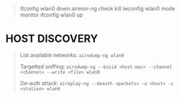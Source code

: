 > ifconfig wlan0 down
> airmon-ng check kill
> iwconfig wlan0 mode monitor
> ifconfig wlan0 up


# HOST DISCOVERY

> List available networks: 
> `airodump-ng wlan0`
> 
> Targetted sniffing:
>  `airodump-ng --bssid <host-mac> --channel <channel> --write <file> wlan0`
>  
>  De-auth attack:
>  `aireplay-ng --deauth <packets> -a <host> -c <station> wlan0`


